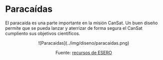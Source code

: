 # Paracaídas
El paracaída es una parte importante en la misión CanSat. Un buen diseño permite que se pueda lanzar y aterrizar de forma segura el CanSat cumpliento sus objetivos científicos.

<center>
![Paracaidas](../img/diseno/paracaidas.png)

Fuente: [recursos de ESERO](http://esero.es/wp-content/uploads/2019/10/T10_Parachute_Design.pdf)
</center>